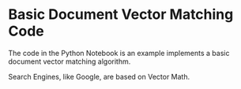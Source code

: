 # Basic Document Vector Matching Code

The code in the Python Notebook is an example implements a basic document vector matching algorithm.

Search Engines, like Google, are based on Vector Math.